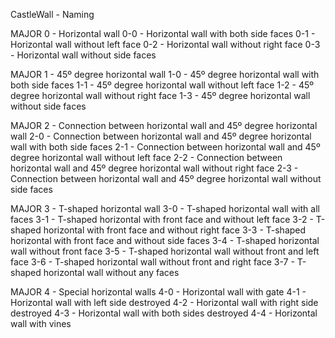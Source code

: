 CastleWall - Naming

MAJOR 0 - Horizontal wall
	0-0 - Horizontal wall with both side faces
	0-1 - Horizontal wall without left face
	0-2 - Horizontal wall without right face
	0-3 - Horizontal wall without side faces

MAJOR 1 - 45º degree horizontal wall
	1-0 - 45º degree horizontal wall with both side faces
	1-1 - 45º degree horizontal wall without left face
	1-2 - 45º degree horizontal wall without right face
	1-3 - 45º degree horizontal wall without side faces

MAJOR 2 - Connection between horizontal wall and 45º degree horizontal wall
	2-0 - Connection between horizontal wall and 45º degree horizontal wall with both side faces
	2-1 - Connection between horizontal wall and 45º degree horizontal wall without left face
	2-2 - Connection between horizontal wall and 45º degree horizontal wall without right face
	2-3 - Connection between horizontal wall and 45º degree horizontal wall without side faces

MAJOR 3 - T-shaped horizontal wall
	3-0 - T-shaped horizontal wall with all faces
	3-1 - T-shaped horizontal with front face and without left face
	3-2 - T-shaped horizontal with front face and without right face
	3-3 - T-shaped horizontal with front face and without side faces
	3-4 - T-shaped horizontal wall without front face
	3-5 - T-shaped horizontal wall without front and left face
	3-6 - T-shaped horizontal wall without front and right face
	3-7 - T-shaped horizontal wall without any faces

MAJOR 4 - Special horizontal walls
	4-0 - Horizontal wall with gate
	4-1 - Horizontal wall with left side destroyed
	4-2 - Horizontal wall with right side destroyed
	4-3 - Horizontal wall with both sides destroyed
	4-4 - Horizontal wall with vines
